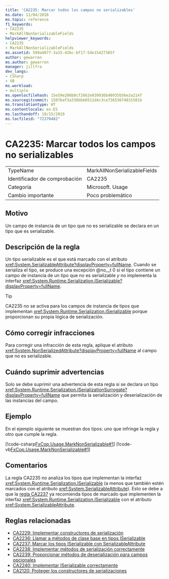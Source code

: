 ```yaml
---
title: 'CA2235: Marcar todos los campos no serializables'
ms.date: 11/04/2016
ms.topic: reference
f1_keywords:
- CA2235
- MarkAllNonSerializableFields
helpviewer_keywords:
- CA2235
- MarkAllNonSerializableFields
ms.assetid: 599ad877-3a15-426c-bf17-5de15427365f
author: gewarren
ms.author: gewarren
manager: jillfra
dev_langs:
- CSharp
- VB
ms.workload:
- multiple
ms.openlocfilehash: 15e59e206b0cf2662e939936b40935b56e2a214f
ms.sourcegitcommit: 1507baf3a336bbb6511d4c3ce73653674831501b
ms.translationtype: HT
ms.contentlocale: es-ES
ms.lasthandoff: 10/15/2019
ms.locfileid: "72370482"
---
```

# <a name="ca2235-mark-all-non-serializable-fields"></a>CA2235: Marcar todos los campos no serializables

|||
|-|-|
|TypeName|MarkAllNonSerializableFields|
|Identificador de comprobación|CA2235|
|Categoría|Microsoft. Usage|
|Cambio importante|Poco problemático|

## <a name="cause"></a>Motivo

Un campo de instancia de un tipo que no es serializable se declara en un tipo que es serializable.

## <a name="rule-description"></a>Descripción de la regla

Un tipo serializable es el que está marcado con el atributo <xref:System.SerializableAttribute?displayProperty=fullName>. Cuando se serializa el tipo, se produce una excepción @no__t 0 si el tipo contiene un campo de instancia de un tipo que no es serializable *y* no implementa la interfaz <xref:System.Runtime.Serialization.ISerializable?displayProperty=fullName>.

> [!TIP]
> CA2235 no se activa para los campos de instancia de tipos que implementan <xref:System.Runtime.Serialization.ISerializable> porque proporcionan su propia lógica de serialización.

## <a name="how-to-fix-violations"></a>Cómo corregir infracciones

Para corregir una infracción de esta regla, aplique el atributo <xref:System.NonSerializedAttribute?displayProperty=fullName> al campo que no es serializable.

## <a name="when-to-suppress-warnings"></a>Cuándo suprimir advertencias

Solo se debe suprimir una advertencia de esta regla si se declara un tipo <xref:System.Runtime.Serialization.ISerializationSurrogate?displayProperty=fullName> que permita la serialización y deserialización de las instancias del campo.

## <a name="example"></a>Ejemplo

En el ejemplo siguiente se muestran dos tipos: uno que infringe la regla y otro que cumple la regla.

[!code-csharp[FxCop.Usage.MarkNonSerializable#1](../code-quality/codesnippet/CSharp/ca2235-mark-all-non-serializable-fields_1.cs)]
[!code-vb[FxCop.Usage.MarkNonSerializable#1](../code-quality/codesnippet/VisualBasic/ca2235-mark-all-non-serializable-fields_1.vb)]

## <a name="remarks"></a>Comentarios

La regla CA2235 no analiza los tipos que implementan la interfaz <xref:System.Runtime.Serialization.ISerializable> (a menos que también estén marcados con el atributo <xref:System.SerializableAttribute>). Esto se debe a que la [regla CA2237](../code-quality/ca2237.md) ya recomienda tipos de marcado que implementen la interfaz <xref:System.Runtime.Serialization.ISerializable> con el atributo <xref:System.SerializableAttribute>.

## <a name="related-rules"></a>Reglas relacionadas

- [CA2229: Implementar constructores de serialización](../code-quality/ca2229.md)
- [CA2236: Llamar a métodos de clase base en tipos ISerializable](../code-quality/ca2236.md)
- [CA2237: Marcar los tipos ISerializable con SerializableAttribute](../code-quality/ca2237.md)
- [CA2238: Implementar métodos de serialización correctamente](../code-quality/ca2238.md)
- [CA2239: Proporcionar métodos de deserialización para campos opcionales](../code-quality/ca2239.md)
- [CA2240: Implementar ISerializable correctamente](../code-quality/ca2240.md)
- [CA2120: Proteger los constructores de serializaciones](../code-quality/ca2120-secure-serialization-constructors.md)
